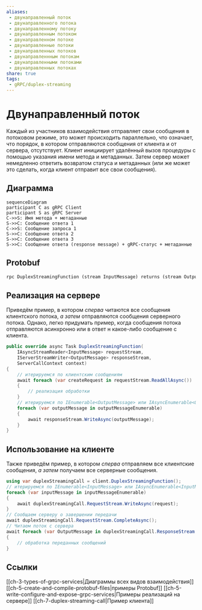 ```yaml
---
aliases:
 - двунаправленный поток
 - двунаправленного потока
 - двунаправленному потоку
 - двунаправленным потоком
 - двунаправленном потоке
 - двунаправленные потоки
 - двунаправленных потоков
 - двунаправленнным потокам
 - двунаправленными потоками
 - двунаправленных потоках
share: true
tags: 
 - gRPC/duplex-streaming
---
```

# Двунаправленный поток
Каждый из участников взаимодействия отправляет свои сообщения в потоковом режиме, это может происходить параллельно, что означает, что порядок, в котором отправляются сообщения от клиента и от сервера, отсутствует. Клиент инициирует удалённый вызов процедуры с помощью указания имени метода и метаданных. Затем сервер может немедленно ответить возвратом статуса и метаданных (или же может это сделать, когда клиент отправит все свои сообщения).
## Диаграмма
```mermaid
sequenceDiagram
participant C as gRPC Client
participant S as gRPC Server
C->>S: Имя метода + метаданные
S->>C: Сообщение ответа 1
C->>S: Сообщение запроса 1
S->>C: Сообщение ответа 2
S->>C: Сообщение ответа 3
S->>C: Сообщение ответа (response message) + gRPC-статус + метаданные
```
## Protobuf
```protobuf
rpc DuplexStreamingFunction (stream InputMessage) returns (stream OutputMessage) {}
```
## Реализация на сервере
Приведём пример, в котором *сперва* читаются все сообщения клиентского потока, *а затем* отправляются сообщения серверного потока. Однако, легко придумать пример, когда сообщения потока отправляются асинхронно или в ответ н какое-либо сообщение с клиента.
```csharp
public override async Task DuplexStreamingFunction(
	IAsyncStreamReader<InputMessage> requestStream,
	IServerStreamWriter<OutputMessage> responseStream,
	ServerCallContext context)
{
	// итерируемся по клиентским сообщениям
	await foreach (var createRequest in requestStream.ReadAllAsync())
	{
		// реализация обработки
	}
	// итерируемся по IEnumerable<OutputMessage> или IAsyncEnumerable<OutputMessage>
	foreach (var outputMessage in outputMessageEnumerable)
	{
		await responseStream.WriteAsync(outputMessage);
	}
}
```
## Использование на клиенте
Также приведём пример, в котором *сперва* отправляем все клиентские сообщения, *а затем* получаем все серверные сообщения.
```csharp
using var duplexStreamingCall = client.DuplexStreamingFunction();
// итерируемся по IEnumerable<InputMessage> или IAsyncEnumerable<InputMessage>
foreach (var inputMessage in inputMessageEnumerable)
{
	await duplexStreamingCall.RequestStream.WriteAsync(request);
}
// Сообщаем серверу о завершении передачи
await duplexStreamingCall.RequestStream.CompleteAsync();
// Читаем поток с сервера
await foreach (var OutputMessage in duplexStreamingCall.ResponseStream.ReadAllAsync())
{
	// обработка переданных сообщений
}
```
## Ссылки
[[ch-3-types-of-grpc-services|Диаграммы всех видов взаимодействия]]
[[ch-5-create-and-compile-protobuf-files|примеры Protobuf]]
[[ch-5-write-configure-and-expose-grpc-services|Примеры реализаций на сервере]]
[[ch-7-duplex-streaming-call|Пример клиента]]
